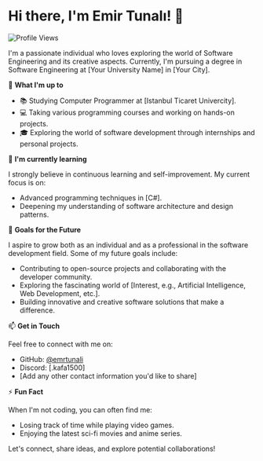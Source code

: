 # Hi there, I'm Emir Tunalı! 👋

![Profile Views](https://komarev.com/ghpvc/?username=emrtunali&color=blue)

I'm a passionate individual who loves exploring the world of Software Engineering and its creative aspects. Currently, I'm pursuing a degree in Software Engineering at [Your University Name] in [Your City].

🔭 **What I'm up to**

- 📚 Studying Computer Programmer at [Istanbul Ticaret Univercity].
- 💻 Taking various programming courses and working on hands-on projects.
- 🎓 Exploring the world of software development through internships and personal projects.

🌱 **I'm currently learning**

I strongly believe in continuous learning and self-improvement. My current focus is on:

- Advanced programming techniques in [C#].
- Deepening my understanding of software architecture and design patterns.

🚀 **Goals for the Future**

I aspire to grow both as an individual and as a professional in the software development field. Some of my future goals include:

- Contributing to open-source projects and collaborating with the developer community.
- Exploring the fascinating world of [Interest, e.g., Artificial Intelligence, Web Development, etc.].
- Building innovative and creative software solutions that make a difference.

📫 **Get in Touch**

Feel free to connect with me on:

- GitHub: [@emrtunali](https://github.com/emrtunali)
- Discord: [.kafa1500]
- [Add any other contact information you'd like to share]

⚡ **Fun Fact**

When I'm not coding, you can often find me:

- Losing track of time while playing video games.
- Enjoying the latest sci-fi movies and anime series.

Let's connect, share ideas, and explore potential collaborations!
